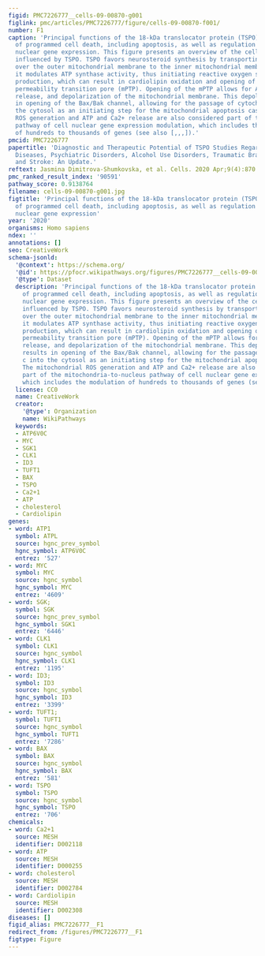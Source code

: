 ```yaml
---
figid: PMC7226777__cells-09-00870-g001
figlink: pmc/articles/PMC7226777/figure/cells-09-00870-f001/
number: F1
caption: 'Principal functions of the 18-kDa translocator protein (TSPO): initiation
  of programmed cell death, including apoptosis, as well as regulation of the cell’s
  nuclear gene expression. This figure presents an overview of the cellular pathways
  influenced by TSPO. TSPO favors neurosteroid synthesis by transporting cholesterol
  over the outer mitochondrial membrane to the inner mitochondrial membrane. Furthermore,
  it modulates ATP synthase activity, thus initiating reactive oxygen species (ROS)
  production, which can result in cardiolipin oxidation and opening of the mitochondrial
  permeability transition pore (mPTP). Opening of the mPTP allows for ATP and Ca2+
  release, and depolarization of the mitochondrial membrane. This depolarization results
  in opening of the Bax/Bak channel, allowing for the passage of cytochrome c into
  the cytosol as an initiating step for the mitochondrial apoptosis cascade. The mitochondrial
  ROS generation and ATP and Ca2+ release are also considered part of the mitochondria-to-nucleus
  pathway of cell nuclear gene expression modulation, which includes the modulation
  of hundreds to thousands of genes (see also [,,,]).'
pmcid: PMC7226777
papertitle: 'Diagnostic and Therapeutic Potential of TSPO Studies Regarding Neurodegenerative
  Diseases, Psychiatric Disorders, Alcohol Use Disorders, Traumatic Brain Injury,
  and Stroke: An Update.'
reftext: Jasmina Dimitrova-Shumkovska, et al. Cells. 2020 Apr;9(4):870.
pmc_ranked_result_index: '90591'
pathway_score: 0.9138764
filename: cells-09-00870-g001.jpg
figtitle: 'Principal functions of the 18-kDa translocator protein (TSPO): initiation
  of programmed cell death, including apoptosis, as well as regulation of the cell’s
  nuclear gene expression'
year: '2020'
organisms: Homo sapiens
ndex: ''
annotations: []
seo: CreativeWork
schema-jsonld:
  '@context': https://schema.org/
  '@id': https://pfocr.wikipathways.org/figures/PMC7226777__cells-09-00870-g001.html
  '@type': Dataset
  description: 'Principal functions of the 18-kDa translocator protein (TSPO): initiation
    of programmed cell death, including apoptosis, as well as regulation of the cell’s
    nuclear gene expression. This figure presents an overview of the cellular pathways
    influenced by TSPO. TSPO favors neurosteroid synthesis by transporting cholesterol
    over the outer mitochondrial membrane to the inner mitochondrial membrane. Furthermore,
    it modulates ATP synthase activity, thus initiating reactive oxygen species (ROS)
    production, which can result in cardiolipin oxidation and opening of the mitochondrial
    permeability transition pore (mPTP). Opening of the mPTP allows for ATP and Ca2+
    release, and depolarization of the mitochondrial membrane. This depolarization
    results in opening of the Bax/Bak channel, allowing for the passage of cytochrome
    c into the cytosol as an initiating step for the mitochondrial apoptosis cascade.
    The mitochondrial ROS generation and ATP and Ca2+ release are also considered
    part of the mitochondria-to-nucleus pathway of cell nuclear gene expression modulation,
    which includes the modulation of hundreds to thousands of genes (see also [,,,]).'
  license: CC0
  name: CreativeWork
  creator:
    '@type': Organization
    name: WikiPathways
  keywords:
  - ATP6V0C
  - MYC
  - SGK1
  - CLK1
  - ID3
  - TUFT1
  - BAX
  - TSPO
  - Ca2+1
  - ATP
  - cholesterol
  - Cardiolipin
genes:
- word: АТР1
  symbol: ATPL
  source: hgnc_prev_symbol
  hgnc_symbol: ATP6V0C
  entrez: '527'
- word: MYC
  symbol: MYC
  source: hgnc_symbol
  hgnc_symbol: MYC
  entrez: '4609'
- word: SGK;
  symbol: SGK
  source: hgnc_prev_symbol
  hgnc_symbol: SGK1
  entrez: '6446'
- word: CLK1
  symbol: CLK1
  source: hgnc_symbol
  hgnc_symbol: CLK1
  entrez: '1195'
- word: ID3;
  symbol: ID3
  source: hgnc_symbol
  hgnc_symbol: ID3
  entrez: '3399'
- word: TUFT1;
  symbol: TUFT1
  source: hgnc_symbol
  hgnc_symbol: TUFT1
  entrez: '7286'
- word: BAX
  symbol: BAX
  source: hgnc_symbol
  hgnc_symbol: BAX
  entrez: '581'
- word: TSPO
  symbol: TSPO
  source: hgnc_symbol
  hgnc_symbol: TSPO
  entrez: '706'
chemicals:
- word: Ca2+1
  source: MESH
  identifier: D002118
- word: ATP
  source: MESH
  identifier: D000255
- word: cholesterol
  source: MESH
  identifier: D002784
- word: Cardiolipin
  source: MESH
  identifier: D002308
diseases: []
figid_alias: PMC7226777__F1
redirect_from: /figures/PMC7226777__F1
figtype: Figure
---
```

